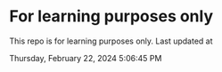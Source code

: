 # For learning purposes only
This repo is for learning purposes only.
Last updated at

Thursday, February 22, 2024 5:06:45 PM

